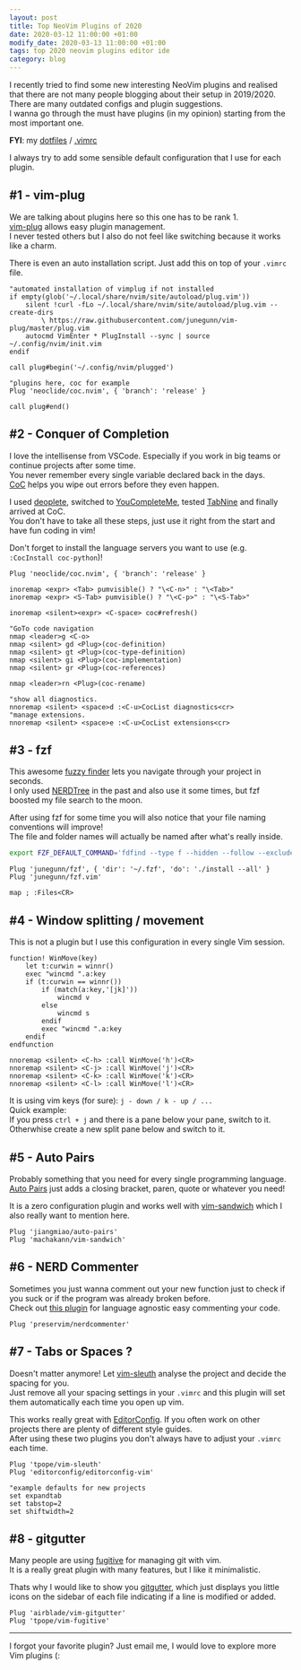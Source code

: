 ```yaml
---
layout: post
title: Top NeoVim Plugins of 2020
date: 2020-03-12 11:00:00 +01:00
modify_date: 2020-03-13 11:00:00 +01:00
tags: top 2020 neovim plugins editor ide
category: blog
---
```


I recently tried to find some new interesting NeoVim plugins and realised that there are not many people blogging about their setup in 2019/2020.  
There are many outdated configs and plugin suggestions.  
I wanna go through the must have plugins (in my opinion) starting from the most important one.

__FYI__: my [dotfiles](https://github.com/breuerfelix/dotfiles) / [.vimrc](https://github.com/breuerfelix/dotfiles/blob/master/shell/.vimrc)
<!--more-->

I always try to add some sensible default configuration that I use for each plugin.

## #1 - vim-plug

We are talking about plugins here so this one has to be rank 1.  
[vim-plug](https://github.com/junegunn/vim-plug) allows easy plugin management.  
I never tested others but I also do not feel like switching because it works like a charm.

There is even an auto installation script. Just add this on top of your `.vimrc` file.
```vim
"automated installation of vimplug if not installed
if empty(glob('~/.local/share/nvim/site/autoload/plug.vim'))
    silent !curl -fLo ~/.local/share/nvim/site/autoload/plug.vim --create-dirs
        \ https://raw.githubusercontent.com/junegunn/vim-plug/master/plug.vim
    autocmd VimEnter * PlugInstall --sync | source ~/.config/nvim/init.vim
endif

call plug#begin('~/.config/nvim/plugged')

"plugins here, coc for example
Plug 'neoclide/coc.nvim', { 'branch': 'release' }

call plug#end()
```

## #2 - Conquer of Completion

I love the intellisense from VSCode. Especially if you work in big teams or continue projects after some time.  
You never remember every single variable declared back in the days.  
[CoC](https://github.com/neoclide/coc.nvim) helps you wipe out errors before they even happen.

I used [deoplete](https://github.com/Shougo/deoplete.nvim), switched to [YouCompleteMe](https://github.com/ycm-core/YouCompleteMe), tested [TabNine](https://github.com/codota/TabNine) and finally arrived at CoC.  
You don't have to take all these steps, just use it right from the start and have fun coding in vim!

Don't forget to install the language servers you want to use (e.g. `:CocInstall coc-python`)!

```vim
Plug 'neoclide/coc.nvim', { 'branch': 'release' }

inoremap <expr> <Tab> pumvisible() ? "\<C-n>" : "\<Tab>"
inoremap <expr> <S-Tab> pumvisible() ? "\<C-p>" : "\<S-Tab>"

inoremap <silent><expr> <C-space> coc#refresh()

"GoTo code navigation
nmap <leader>g <C-o>
nmap <silent> gd <Plug>(coc-definition)
nmap <silent> gt <Plug>(coc-type-definition)
nmap <silent> gi <Plug>(coc-implementation)
nmap <silent> gr <Plug>(coc-references)

nmap <leader>rn <Plug>(coc-rename)

"show all diagnostics.
nnoremap <silent> <space>d :<C-u>CocList diagnostics<cr>
"manage extensions.
nnoremap <silent> <space>e :<C-u>CocList extensions<cr>
```

## #3 - fzf

This awesome [fuzzy finder](https://github.com/junegunn/fzf.vim) lets you navigate through your project in seconds.  
I only used [NERDTree](https://github.com/preservim/nerdtree) in the past and also use it some times, but fzf boosted my file search to the moon.

After using fzf for some time you will also notice that your file naming conventions will improve!  
The file and folder names will actually be named after what's really inside.

```bash
export FZF_DEFAULT_COMMAND='fdfind --type f --hidden --follow --exclude .git --exclude .vim'
```

```vim
Plug 'junegunn/fzf', { 'dir': '~/.fzf', 'do': './install --all' }
Plug 'junegunn/fzf.vim'

map ; :Files<CR>
```

## #4 - Window splitting / movement

This is not a plugin but I use this configuration in every single Vim session.

```vim
function! WinMove(key)
    let t:curwin = winnr()
    exec "wincmd ".a:key
    if (t:curwin == winnr())
        if (match(a:key,'[jk]'))
            wincmd v
        else
            wincmd s
        endif
        exec "wincmd ".a:key
    endif
endfunction

nnoremap <silent> <C-h> :call WinMove('h')<CR>
nnoremap <silent> <C-j> :call WinMove('j')<CR>
nnoremap <silent> <C-k> :call WinMove('k')<CR>
nnoremap <silent> <C-l> :call WinMove('l')<CR>
```

It is using vim keys (for sure): `j - down / k - up / ...`  
Quick example:  
If you press `ctrl + j` and there is a pane below your pane, switch to it.  
Otherwhise create a new split pane below and switch to it.

## #5 - Auto Pairs

Probably something that you need for every single programming language.  
[Auto Pairs](https://github.com/jiangmiao/auto-pairs) just adds a closing bracket, paren, quote or whatever you need!

It is a zero configuration plugin and works well with [vim-sandwich](https://github.com/machakann/vim-sandwich) which I also really want to mention here.

```vim
Plug 'jiangmiao/auto-pairs'
Plug 'machakann/vim-sandwich'
```

## #6 - NERD Commenter

Sometimes you just wanna comment out your new function just to check if you suck or if the program was already broken before.  
Check out [this plugin](https://github.com/preservim/nerdcommenter) for language agnostic easy commenting your code.

```vim
Plug 'preservim/nerdcommenter'
```

## #7 - Tabs or Spaces ?

Doesn't matter anymore! Let [vim-sleuth](https://github.com/tpope/vim-sleuth) analyse the project and decide the spacing for you.  
Just remove all your spacing settings in your `.vimrc` and this plugin will set them automatically each time you open up vim.

This works really great with [EditorConfig](https://github.com/editorconfig/editorconfig-vim). If you often work on other projects there are plenty of different style guides.  
After using these two plugins you don't always have to adjust your `.vimrc` each time.

```vim
Plug 'tpope/vim-sleuth'
Plug 'editorconfig/editorconfig-vim'

"example defaults for new projects
set expandtab
set tabstop=2
set shiftwidth=2
```

## #8 - gitgutter

Many people are using [fugitive](https://github.com/tpope/vim-fugitive) for managing git with vim.  
It is a really great plugin with many features, but I like it minimalistic.

Thats why I would like to show you [gitgutter](https://github.com/airblade/vim-gitgutter), which just displays you little icons on the sidebar of each file indicating if a line is modified or added.

```vim
Plug 'airblade/vim-gitgutter'
Plug 'tpope/vim-fugitive'
```

---

I forgot your favorite plugin? Just email me, I would love to explore more Vim plugins (:
